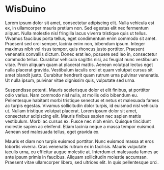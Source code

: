 # WisDuino

Lorem ipsum dolor sit amet, consectetur adipiscing elit. Nulla vehicula est ex, in ullamcorper mauris pretium non. Sed egestas elit nec fermentum aliquet. Nulla molestie nisl fringilla lacus viverra tristique quis ut tellus. Vivamus faucibus porta tellus, eget condimentum enim commodo sit amet. Praesent sed orci semper, lacinia enim non, bibendum ipsum. Integer maximus nibh vel risus tempor, quis rhoncus justo porttitor. Praesent venenatis convallis dictum. Donec erat leo, posuere sed leo in, consectetur commodo tellus. Curabitur vehicula sagittis nisi, ac feugiat nunc vestibulum vitae. Proin aliquam quam at placerat mattis. Aenean volutpat lectus eget nulla placerat gravida. Vestibulum iaculis orci et quam volutpat cursus sit amet blandit justo. Curabitur hendrerit quam rutrum urna pulvinar venenatis. Ut nulla ipsum, pulvinar vitae dignissim quis, vulputate sed urna.

Suspendisse potenti. Mauris scelerisque dolor et elit finibus, at porttitor odio varius. Nam commodo nisl nulla, at mollis odio bibendum eu. Pellentesque habitant morbi tristique senectus et netus et malesuada fames ac turpis egestas. Vivamus sollicitudin dolor turpis, id euismod nisl vehicula ut. Nullam tristique volutpat placerat. Lorem ipsum dolor sit amet, consectetur adipiscing elit. Mauris finibus sapien nec sapien mattis vestibulum. Morbi ac cursus ex. Fusce nec nibh enim. Quisque tincidunt molestie sapien ac eleifend. Etiam lacinia neque a massa tempor euismod. Aenean sed malesuada tellus, eget gravida ex.

Mauris et diam non turpis euismod porttitor. Nunc euismod massa at eros lobortis viverra. Cras venenatis rutrum ex in facilisis. Mauris vulputate iaculis urna, eu efficitur augue molestie at. Interdum et malesuada fames ac ante ipsum primis in faucibus. Aliquam sollicitudin molestie accumsan. Praesent vitae ullamcorper libero, sed ultrices elit. In quis pellentesque orci.
